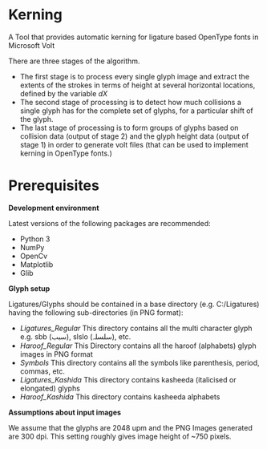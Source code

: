 # Kerning
A Tool that provides automatic kerning for ligature based OpenType fonts in Microsoft Volt

There are three stages of the algorithm. 
- The first stage is to process every single glyph image and extract the extents of the strokes in terms of height at several horizontal locations, defined by the variable *dX*
- The second stage of processing is to detect how much collisions a single glyph has for the complete set of glyphs, for a particular shift of the glyph.
- The last stage of processing is to form groups of glyphs based on collision data (output of stage 2) and the glyph height data (output of stage 1) in order to generate volt files (that can be used to implement kerning in OpenType fonts.)
# Prerequisites
**Development environment**

Latest versions of the following packages are recommended:
 - Python 3
 - NumPy
 - OpenCv
 - Matplotlib
 - Glib

**Glyph setup**

Ligatures/Glyphs should be contained in a base directory (e.g. C:/Ligatures) having the following sub-directories (in PNG format):
- *Ligatures_Regular* This directory contains all the multi character glyph e.g. sbb (سبب), slslo (سلسلہ), etc.
- *Haroof_Regular* This Directory contains all the haroof (alphabets) glyph images in PNG format
- *Symbols* This directory contains all the symbols like parenthesis, period, commas, etc. 
- *Ligatures_Kashida* This directory contains kasheeda (italicised or elongated) glyphs
- *Haroof_Kashida* This directory contains kasheeda alphabets

**Assumptions about input images**

We assume that the glyphs are 2048 upm and the PNG Images generated are 300 dpi. This setting roughly gives image height of ~750 pixels. 